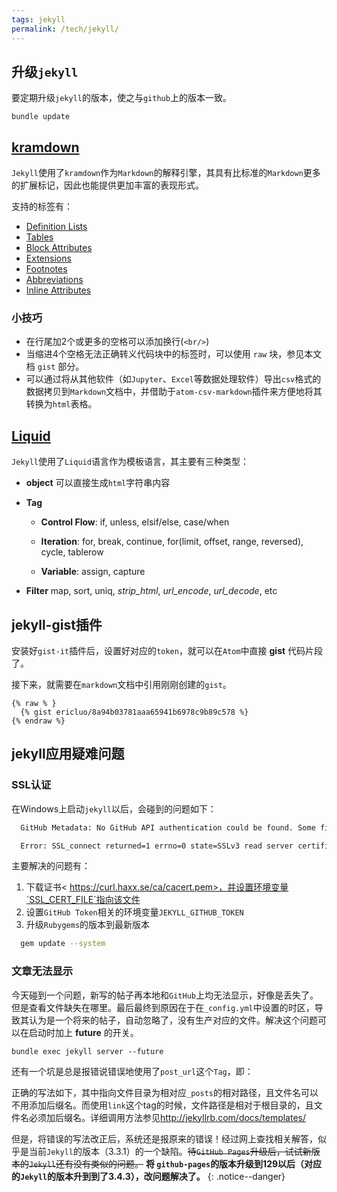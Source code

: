 ```yaml
---
tags: jekyll
permalink: /tech/jekyll/
---
```


## 升级`jekyll`

要定期升级`jekyll`的版本，使之与`github`上的版本一致。

    bundle update

## [kramdown](https://kramdown.gettalong.org/quickref.html)

`Jekyll`使用了`kramdown`作为`Markdown`的解释引擎，其具有比标准的`Markdown`更多的扩展标记，因此也能提供更加丰富的表现形式。

支持的标签有：

- [Definition Lists](https://kramdown.gettalong.org/syntax.html#definition-lists)
- [Tables](https://kramdown.gettalong.org/syntax.html#tables)
- [Block Attributes](https://kramdown.gettalong.org/syntax.html#block-ials)
- [Extensions](https://kramdown.gettalong.org/syntax.html#extensions)
- [Footnotes](https://kramdown.gettalong.org/syntax.html#footnotes)
- [Abbreviations](https://kramdown.gettalong.org/syntax.html#abbreviations)
- [Inline Attributes](https://kramdown.gettalong.org/syntax.html#span-ials)

### 小技巧

- 在行尾加2个或更多的空格可以添加换行(`<br/>`)
- 当缩进4个空格无法正确转义代码块中的标签时，可以使用 `raw` 块，参见本文档 `gist` 部分。
- 可以通过将从其他软件（如`Jupyter`、`Excel`等数据处理软件）导出`csv`格式的数据拷贝到`Markdown`文档中，并借助于`atom-csv-markdown`插件来方便地将其转换为`html`表格。

## [Liquid](https://shopify.github.io/liquid/)

`Jekyll`使用了`Liquid`语言作为模板语言，其主要有三种类型：

- **object** 可以直接生成`html`字符串内容

- **Tag**

  - **Control Flow**: if, unless, elsif/else, case/when

  - **Iteration**: for, break, continue, for(limit, offset, range, reversed), cycle, tablerow

  - **Variable**: assign, capture

- **Filter** map, sort, uniq, *strip_html*, *url_encode*, *url_decode*, etc


## jekyll-gist插件

安装好`gist-it`插件后，设置好对应的`token`，就可以在`Atom`中直接 **gist** 代码片段了。

接下来，就需要在`markdown`文档中引用刚刚创建的`gist`。

```liquid
{% raw % }
  {% gist ericluo/8a94b03781aaa65941b6978c9b89c578 %}
{% endraw %}
```

## jekyll应用疑难问题

### SSL认证

在Windows上启动`jekyll`以后，会碰到的问题如下：

```bash
  GitHub Metadata: No GitHub API authentication could be found. Some fields may be missing or have incorrect data.
```

```bash
  Error: SSL_connect returned=1 errno=0 state=SSLv3 read server certificate B: certificate verify failed
```

主要解决的问题有：

1. 下载证书< https://curl.haxx.se/ca/cacert.pem>，并设置环境变量`SSL_CERT_FILE`指向该文件
2. 设置`GitHub Token`相关的环境变量`JEKYLL_GITHUB_TOKEN`
3. 升级`Rubygems`的版本到最新版本

```bash
  gem update --system
```

### 文章无法显示

今天碰到一个问题，新写的帖子再本地和`GitHub`上均无法显示，好像是丢失了。但是查看文件缺失在哪里。最后最终到原因在于在`_config.yml`中设置的时区，导致其认为是一个将来的帖子，自动忽略了，没有生产对应的文件。解决这个问题可以在启动时加上 **future** 的开关。

    bundle exec jekyll server --future

还有一个坑是总是报错说错误地使用了`post_url`这个`Tag`，即：

正确的写法如下，其中指向文件目录为相对应`_posts`的相对路径，且文件名可以不用添加后缀名。而使用`link`这个tag的时候，文件路径是相对于根目录的，且文件名必须加后缀名。详细调用方法参见<http://jekyllrb.com/docs/templates/>

但是，将错误的写法改正后，系统还是报原来的错误！经过网上查找相关解答，似乎是当前`Jekyll`的版本（3.3.1）的一个缺陷。~~待`GitHub Pages`升级后，试试新版本的`Jekyll`还有没有类似的问题。~~ **将 `github-pages`的版本升级到129以后（对应的`Jekyll`的版本升到到了3.4.3），改问题解决了。**
{: .notice--danger}
